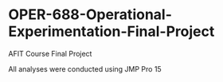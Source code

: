 # OPER-688-Operational-Experimentation-Final-Project
AFIT Course Final Project

All analyses were conducted using JMP Pro 15
